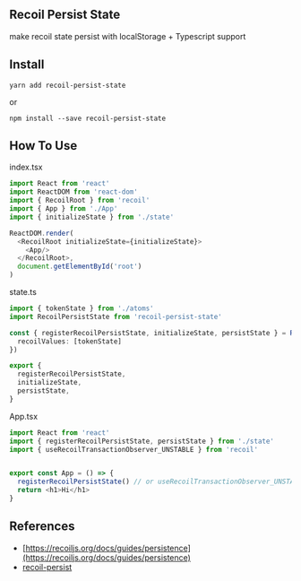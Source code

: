 Recoil Persist State
---
make recoil state persist with localStorage  + Typescript support

## Install
```shell script
yarn add recoil-persist-state
```
or
```
npm install --save recoil-persist-state
```

## How To Use

index.tsx
```typescript jsx
import React from 'react'
import ReactDOM from 'react-dom'
import { RecoilRoot } from 'recoil'
import { App } from './App'
import { initializeState } from './state'

ReactDOM.render(
  <RecoilRoot initializeState={initializeState}>
    <App/>
  </RecoilRoot>,
  document.getElementById('root')
)
```

state.ts
```typescript
import { tokenState } from './atoms'
import RecoilPersistState from 'recoil-persist-state'

const { registerRecoilPersistState, initializeState, persistState } = RecoilPersist({
  recoilValues: [tokenState]
})

export {
  registerRecoilPersistState,
  initializeState,
  persistState,
}
```

App.tsx
```typescript jsx
import React from 'react'
import { registerRecoilPersistState, persistState } from './state'
import { useRecoilTransactionObserver_UNSTABLE } from 'recoil'


export const App = () => {
  registerRecoilPersistState() // or useRecoilTransactionObserver_UNSTABLE(persistState)
  return <h1>Hi</h1>
}
```

## References
- [https://recoiljs.org/docs/guides/persistence](https://recoiljs.org/docs/guides/persistence)
- [recoil-persist](https://github.com/polemius/recoil-persist)
